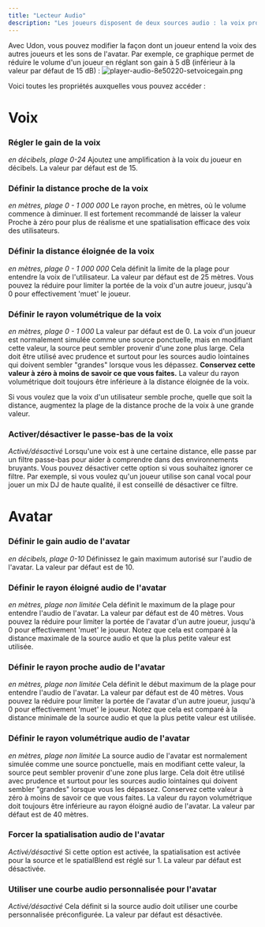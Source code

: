```yaml
---
title: "Lecteur Audio"
description: "Les joueurs disposent de deux sources audio : la voix provenant de leur microphone et les sons attachés à leur Avatar."
---
```

Avec Udon, vous pouvez modifier la façon dont un joueur entend la voix des autres joueurs et les sons de l'avatar. Par exemple, ce graphique permet de réduire le volume d'un joueur en réglant son gain à 5 dB (inférieur à la valeur par défaut de 15 dB) :
![player-audio-8e50220-setvoicegain.png](/img/worlds/player-audio-8e50220-setvoicegain.png)

Voici toutes les propriétés auxquelles vous pouvez accéder :

# Voix

### Régler le gain de la voix
*en décibels, plage 0-24*
Ajoutez une amplification à la voix du joueur en décibels. La valeur par défaut est de 15.

### Définir la distance proche de la voix
*en mètres, plage 0 - 1 000 000*
Le rayon proche, en mètres, où le volume commence à diminuer. Il est fortement recommandé de laisser la valeur Proche à zéro pour plus de réalisme et une spatialisation efficace des voix des utilisateurs.

### Définir la distance éloignée de la voix
*en mètres, plage 0 - 1 000 000*
Cela définit la limite de la plage pour entendre la voix de l'utilisateur. La valeur par défaut est de 25 mètres. Vous pouvez la réduire pour limiter la portée de la voix d'un autre joueur, jusqu'à 0 pour effectivement 'muet' le joueur.

### Définir le rayon volumétrique de la voix
*en mètres, plage 0 - 1 000*
La valeur par défaut est de 0.
La voix d'un joueur est normalement simulée comme une source ponctuelle, mais en modifiant cette valeur, la source peut sembler provenir d'une zone plus large. Cela doit être utilisé avec prudence et surtout pour les sources audio lointaines qui doivent sembler "grandes" lorsque vous les dépassez. **Conservez cette valeur à zéro à moins de savoir ce que vous faites.** La valeur du rayon volumétrique doit toujours être inférieure à la distance éloignée de la voix.

Si vous voulez que la voix d'un utilisateur semble proche, quelle que soit la distance, augmentez la plage de la distance proche de la voix à une grande valeur.

### Activer/désactiver le passe-bas de la voix
*Activé/désactivé*
Lorsqu'une voix est à une certaine distance, elle passe par un filtre passe-bas pour aider à comprendre dans des environnements bruyants. Vous pouvez désactiver cette option si vous souhaitez ignorer ce filtre. Par exemple, si vous voulez qu'un joueur utilise son canal vocal pour jouer un mix DJ de haute qualité, il est conseillé de désactiver ce filtre.

# Avatar

### Définir le gain audio de l'avatar
*en décibels, plage 0-10*
Définissez le gain maximum autorisé sur l'audio de l'avatar. La valeur par défaut est de 10.

### Définir le rayon éloigné audio de l'avatar
*en mètres, plage non limitée*
Cela définit le maximum de la plage pour entendre l'audio de l'avatar. La valeur par défaut est de 40 mètres. Vous pouvez la réduire pour limiter la portée de l'avatar d'un autre joueur, jusqu'à 0 pour effectivement 'muet' le joueur. Notez que cela est comparé à la distance maximale de la source audio et que la plus petite valeur est utilisée.

### Définir le rayon proche audio de l'avatar
*en mètres, plage non limitée*
Cela définit le début maximum de la plage pour entendre l'audio de l'avatar. La valeur par défaut est de 40 mètres. Vous pouvez la réduire pour limiter la portée de l'avatar d'un autre joueur, jusqu'à 0 pour effectivement 'muet' le joueur. Notez que cela est comparé à la distance minimale de la source audio et que la plus petite valeur est utilisée.

### Définir le rayon volumétrique audio de l'avatar
*en mètres, plage non limitée*
La source audio de l'avatar est normalement simulée comme une source ponctuelle, mais en modifiant cette valeur, la source peut sembler provenir d'une zone plus large. Cela doit être utilisé avec prudence et surtout pour les sources audio lointaines qui doivent sembler "grandes" lorsque vous les dépassez. Conservez cette valeur à zéro à moins de savoir ce que vous faites. La valeur du rayon volumétrique doit toujours être inférieure au rayon éloigné audio de l'avatar. La valeur par défaut est de 40 mètres.

### Forcer la spatialisation audio de l'avatar
*Activé/désactivé*
Si cette option est activée, la spatialisation est activée pour la source et le spatialBlend est réglé sur 1. La valeur par défaut est désactivée.

### Utiliser une courbe audio personnalisée pour l'avatar
*Activé/désactivé*
Cela définit si la source audio doit utiliser une courbe personnalisée préconfigurée. La valeur par défaut est désactivée.